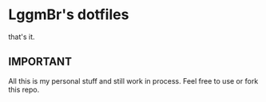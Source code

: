 # LggmBr's dotfiles

that's it.

## IMPORTANT

All this is my personal stuff and still work in process.
Feel free to use or fork this repo.
